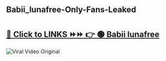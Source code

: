 
 ## Babii_lunafree-Only-Fans-Leaked

# <h2><a href="https://clipsfans.com/Babii_lunafree&ref=git">🔗 Click to LINKS ⏩⏩ 👉 🟢 Babii lunafree </a></h2>

<a href="https://clipsfans.com/Babii_lunafree&ref=git" rel="nofollow" data-target="animated-image.originalLink"><img src="https://i.ibb.co.com/xMMVF88/686577567.gif" alt="Viral Video Original" style="max-width: 100%; display: inline-block;" data-target="animated-image.originalImage"></a>

